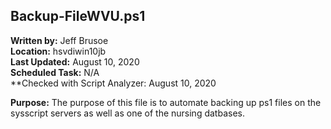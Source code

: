## Backup-FileWVU.ps1<br>

**Written by:** Jeff Brusoe<br>
**Location:** hsvdiwin10jb<br>
**Last Updated:** August 10, 2020<br>
**Scheduled Task:** N/A<br>
**Checked with Script Analyzer: August 10, 2020

**Purpose:** The purpose of this file is to automate backing up ps1 files on the sysscript servers as well as one of the nursing datbases.
